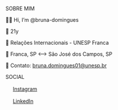 SOBRE MIM

👋🏻 Hi, I’m @bruna-domingues 

🎂 21y

📓 Relações Internacionais - UNESP Franca 
 
🚗 Franca, SP <--> São José dos Campos, SP

📧 Contato: bruna.domingues01@unesp.br

SOCIAL

<a href="https://www.instagram.com/brudmngs/"><img src="https://github.com/brudmngs/brudmngs/instagram.png" width="16"></img></a> [Instagram](https://www.instagram.com/brudmngs/)  

<a href="https://www.linkedin.com/in//bruna-domingues-6b3682214"><img src="https://github.com//bruna-domingues-6b3682214//bruna-domingues-6b3682214/linkedin.png" width="16"></img></a> [LinkedIn](https://www.linkedin.com/in/bruna-domingues-6b3682214/)


<!---
bruna-domingues/bruna-domingues is a ✨ special ✨ repository because its `README.md` (this file) appears on your GitHub profile.
You can click the Preview link to take a look at your changes.
--->
